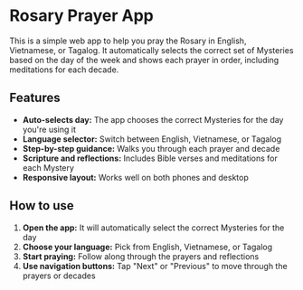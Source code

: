 # Rosary Prayer App

This is a simple web app to help you pray the Rosary in English, Vietnamese, or Tagalog. It automatically selects the correct set of Mysteries based on the day of the week and shows each prayer in order, including meditations for each decade.

## Features
- **Auto-selects day:** The app chooses the correct Mysteries for the day you're using it  
- **Language selector:** Switch between English, Vietnamese, or Tagalog  
- **Step-by-step guidance:** Walks you through each prayer and decade  
- **Scripture and reflections:** Includes Bible verses and meditations for each Mystery  
- **Responsive layout:** Works well on both phones and desktop  

## How to use
1. **Open the app:** It will automatically select the correct Mysteries for the day  
2. **Choose your language:** Pick from English, Vietnamese, or Tagalog  
3. **Start praying:** Follow along through the prayers and reflections  
4. **Use navigation buttons:** Tap "Next" or "Previous" to move through the prayers or decades  
